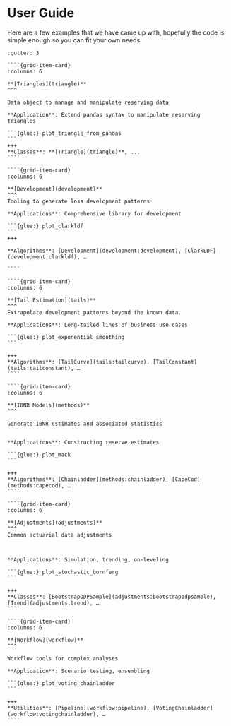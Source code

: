 # User Guide

Here are a few examples that we have came up with, hopefully the code is simple enough so you can fit your own needs.

`````{grid}
:gutter: 3

````{grid-item-card}
:columns: 6

**[Triangles](triangle)**
^^^

Data object to manage and manipulate reserving data

**Application**: Extend pandas syntax to manipulate reserving triangles

```{glue:} plot_triangle_from_pandas
```
+++
**Classes**: **[Triangle](triangle)**, ...
````

````{grid-item-card}
:columns: 6

**[Development](development)**
^^^
Tooling to generate loss development patterns

**Applications**: Comprehensive library for development

```{glue:} plot_clarkldf
```
+++

**Algorithms**: [Development](development:development), [ClarkLDF](development:clarkldf), …

````

````{grid-item-card}
:columns: 6

**[Tail Estimation](tails)**
^^^
Extrapolate development patterns beyond the known data.

**Applications**: Long-tailed lines of business use cases

```{glue:} plot_exponential_smoothing
```

+++
**Algorithms**: [TailCurve](tails:tailcurve), [TailConstant](tails:tailconstant), …
````

````{grid-item-card}
:columns: 6

**[IBNR Models](methods)**
^^^

Generate IBNR estimates and associated statistics


**Applications**: Constructing reserve estimates

```{glue:} plot_mack
```

+++
**Algorithms**: [Chainladder](methods:chainladder), [CapeCod](methods:capecod), …
````

````{grid-item-card}
:columns: 6

**[Adjustments](adjustments)**
^^^
Common actuarial data adjustments



**Applications**: Simulation, trending, on-leveling

```{glue:} plot_stochastic_bornferg
```

+++
**Classes**: [BootstrapODPSample](adjustments:bootstrapodpsample), [Trend](adjustments:trend), …
````

````{grid-item-card}
:columns: 6

**[Workflow](workflow)**
^^^

Workflow tools for complex analyses

**Application**: Scenario testing, ensembling

```{glue:} plot_voting_chainladder
```

+++
**Utilities**: [Pipeline](workflow:pipeline), [VotingChainladder](workflow:votingchainladder), …
````

`````
